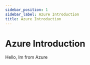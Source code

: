 ```yaml
---
sidebar_position: 1
sidebar_label: Azure Introduction
title: Azure Introduction
---
```


# Azure Introduction

Hello, Im from Azure